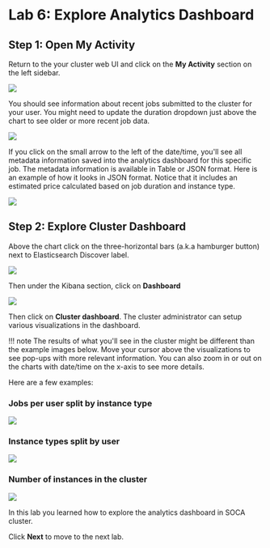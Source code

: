 # Lab 6: Explore Analytics Dashboard

## Step 1: Open My Activity

Return to the your cluster web UI and click on the **My Activity** section on the left sidebar.

![](../imgs/my-activity.png)


You should see information about recent jobs submitted to the cluster for your user. You might need to update the duration dropdown just above the chart to see older or more recent job data.

![](../imgs/analytics-jobs.png)


If you click on the small arrow to the left of the date/time, you'll see all metadata information saved into the analytics dashboard for this specific job. The metadata information is available in Table or JSON format. Here is an example of how it looks in JSON format. Notice that it includes an estimated price calculated based on job duration and instance type.

![](../../../imgs/kibana-7.png)


## Step 2: Explore Cluster Dashboard

Above the chart click on the three-horizontal bars (a.k.a hamburger button) next to Elasticsearch Discover label.

![](../imgs/analytics-menu.png)

Then under the Kibana section, click on **Dashboard**

![](../imgs/analytics-kibana-menu.png)

Then click on **Cluster dashboard**. The cluster administrator can setup various visualizations in the dashboard.  

!!! note
    The results of what you'll see in the cluster might be different than the example images below. Move your cursor above the visualizations to see pop-ups with more relevant information. You can also zoom in or out on the charts with date/time on the x-axis to see more details.

Here are a few examples:

### Jobs per user split by instance type

![](../../../imgs/dashboard-9.png)  
    

### Instance types split by user

![](../../../imgs/dashboard-5.png)

### Number of instances in the cluster


![](../../../imgs/dashboard-7.png)


In this lab you learned how to explore the analytics dashboard in SOCA cluster.

Click **Next** to move to the next lab.
